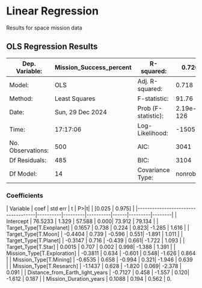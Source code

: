 # Linear Regression
Results for space mission data
 
## OLS Regression Results

| Dep. Variable:                  | Mission_Success_percent  | R-squared:                | 0.726 |
|----------------------------------|--------------------------|---------------------------|-------|
| Model:                           | OLS                      | Adj. R-squared:           | 0.718 |
| Method:                          | Least Squares            | F-statistic:              | 91.76 |
| Date:                            | Sun, 29 Dec 2024         | Prob (F-statistic):       | 2.19e-126 |
| Time:                            | 17:17:06                 | Log-Likelihood:           | -1505.3 |
| No. Observations:                | 500                      | AIC:                      | 3041  |
| Df Residuals:                    | 485                      | BIC:                      | 3104  |
| Df Model:                        | 14                       | Covariance Type:          | nonrobust |

### Coefficients

| Variable                          | coef     | std err | t        | P>|t|  | [0.025   | 0.975] |
|------------------------------------|----------|---------|----------|------|---------|--------|
| Intercept                          | 76.5233  | 1.329   | 57.588   | 0.000| 73.912  | 79.134 |
| Target_Type[T.Exoplanet]           | 0.1657   | 0.738   | 0.224    | 0.823| -1.285  | 1.616  |
| Target_Type[T.Moon]               | -0.4404  | 0.739   | -0.596   | 0.551| -1.891  | 1.011  |
| Target_Type[T.Planet]             | -0.3147  | 0.716   | -0.439   | 0.661| -1.722  | 1.093  |
| Target_Type[T.Star]               | 0.0015   | 0.707   | 0.002    | 0.998| -1.388  | 1.391  |
| Mission_Type[T.Exploration]       | -0.3811  | 0.634   | -0.601   | 0.548| -1.626  | 0.864  |
| Mission_Type[T.Mining]            | -0.6535  | 0.658   | -0.994   | 0.321| -1.946  | 0.639  |
| Mission_Type[T.Research]          | -1.1437  | 0.628   | -1.820   | 0.069| -2.378  | 0.091  |
| Distance_from_Earth_light_years   | -0.7127  | 0.458   | -1.557   | 0.120| -1.612  | 0.187  |
| Mission_Duration_years            | 0.1088   | 0.194   | 0.562    | 0.
